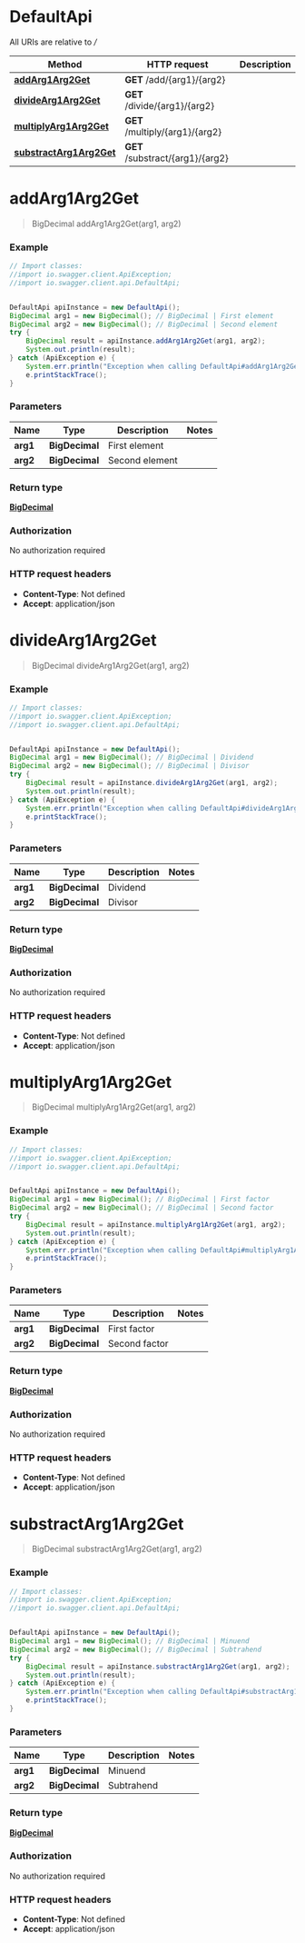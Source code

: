 # DefaultApi

All URIs are relative to */*

Method | HTTP request | Description
------------- | ------------- | -------------
[**addArg1Arg2Get**](DefaultApi.md#addArg1Arg2Get) | **GET** /add/{arg1}/{arg2} | 
[**divideArg1Arg2Get**](DefaultApi.md#divideArg1Arg2Get) | **GET** /divide/{arg1}/{arg2} | 
[**multiplyArg1Arg2Get**](DefaultApi.md#multiplyArg1Arg2Get) | **GET** /multiply/{arg1}/{arg2} | 
[**substractArg1Arg2Get**](DefaultApi.md#substractArg1Arg2Get) | **GET** /substract/{arg1}/{arg2} | 

<a name="addArg1Arg2Get"></a>
# **addArg1Arg2Get**
> BigDecimal addArg1Arg2Get(arg1, arg2)



### Example
```java
// Import classes:
//import io.swagger.client.ApiException;
//import io.swagger.client.api.DefaultApi;


DefaultApi apiInstance = new DefaultApi();
BigDecimal arg1 = new BigDecimal(); // BigDecimal | First element
BigDecimal arg2 = new BigDecimal(); // BigDecimal | Second element
try {
    BigDecimal result = apiInstance.addArg1Arg2Get(arg1, arg2);
    System.out.println(result);
} catch (ApiException e) {
    System.err.println("Exception when calling DefaultApi#addArg1Arg2Get");
    e.printStackTrace();
}
```

### Parameters

Name | Type | Description  | Notes
------------- | ------------- | ------------- | -------------
 **arg1** | **BigDecimal**| First element |
 **arg2** | **BigDecimal**| Second element |

### Return type

[**BigDecimal**](BigDecimal.md)

### Authorization

No authorization required

### HTTP request headers

 - **Content-Type**: Not defined
 - **Accept**: application/json

<a name="divideArg1Arg2Get"></a>
# **divideArg1Arg2Get**
> BigDecimal divideArg1Arg2Get(arg1, arg2)



### Example
```java
// Import classes:
//import io.swagger.client.ApiException;
//import io.swagger.client.api.DefaultApi;


DefaultApi apiInstance = new DefaultApi();
BigDecimal arg1 = new BigDecimal(); // BigDecimal | Dividend
BigDecimal arg2 = new BigDecimal(); // BigDecimal | Divisor
try {
    BigDecimal result = apiInstance.divideArg1Arg2Get(arg1, arg2);
    System.out.println(result);
} catch (ApiException e) {
    System.err.println("Exception when calling DefaultApi#divideArg1Arg2Get");
    e.printStackTrace();
}
```

### Parameters

Name | Type | Description  | Notes
------------- | ------------- | ------------- | -------------
 **arg1** | **BigDecimal**| Dividend |
 **arg2** | **BigDecimal**| Divisor |

### Return type

[**BigDecimal**](BigDecimal.md)

### Authorization

No authorization required

### HTTP request headers

 - **Content-Type**: Not defined
 - **Accept**: application/json

<a name="multiplyArg1Arg2Get"></a>
# **multiplyArg1Arg2Get**
> BigDecimal multiplyArg1Arg2Get(arg1, arg2)



### Example
```java
// Import classes:
//import io.swagger.client.ApiException;
//import io.swagger.client.api.DefaultApi;


DefaultApi apiInstance = new DefaultApi();
BigDecimal arg1 = new BigDecimal(); // BigDecimal | First factor
BigDecimal arg2 = new BigDecimal(); // BigDecimal | Second factor
try {
    BigDecimal result = apiInstance.multiplyArg1Arg2Get(arg1, arg2);
    System.out.println(result);
} catch (ApiException e) {
    System.err.println("Exception when calling DefaultApi#multiplyArg1Arg2Get");
    e.printStackTrace();
}
```

### Parameters

Name | Type | Description  | Notes
------------- | ------------- | ------------- | -------------
 **arg1** | **BigDecimal**| First factor |
 **arg2** | **BigDecimal**| Second factor |

### Return type

[**BigDecimal**](BigDecimal.md)

### Authorization

No authorization required

### HTTP request headers

 - **Content-Type**: Not defined
 - **Accept**: application/json

<a name="substractArg1Arg2Get"></a>
# **substractArg1Arg2Get**
> BigDecimal substractArg1Arg2Get(arg1, arg2)



### Example
```java
// Import classes:
//import io.swagger.client.ApiException;
//import io.swagger.client.api.DefaultApi;


DefaultApi apiInstance = new DefaultApi();
BigDecimal arg1 = new BigDecimal(); // BigDecimal | Minuend
BigDecimal arg2 = new BigDecimal(); // BigDecimal | Subtrahend
try {
    BigDecimal result = apiInstance.substractArg1Arg2Get(arg1, arg2);
    System.out.println(result);
} catch (ApiException e) {
    System.err.println("Exception when calling DefaultApi#substractArg1Arg2Get");
    e.printStackTrace();
}
```

### Parameters

Name | Type | Description  | Notes
------------- | ------------- | ------------- | -------------
 **arg1** | **BigDecimal**| Minuend |
 **arg2** | **BigDecimal**| Subtrahend |

### Return type

[**BigDecimal**](BigDecimal.md)

### Authorization

No authorization required

### HTTP request headers

 - **Content-Type**: Not defined
 - **Accept**: application/json

